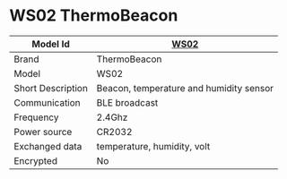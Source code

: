 # WS02 ThermoBeacon

|Model Id|[WS02](https://github.com/theengs/decoder/blob/development/src/devices/WS02_json.h)|
|-|-|
|Brand|ThermoBeacon|
|Model|WS02|
|Short Description|Beacon, temperature and humidity sensor|
|Communication|BLE broadcast|
|Frequency|2.4Ghz|
|Power source|CR2032|
|Exchanged data|temperature, humidity, volt|
|Encrypted|No|
